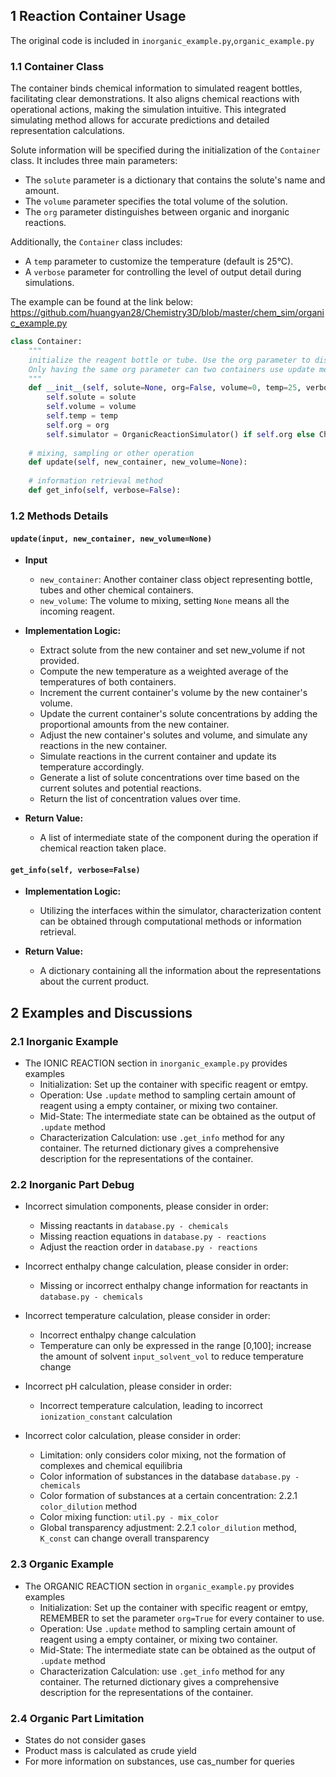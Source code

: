 ## 1 Reaction Container Usage

The original code is included in `inorganic_example.py`,`organic_example.py`

### 1.1 Container Class

The container binds chemical information to simulated reagent bottles, facilitating clear demonstrations. It also aligns chemical reactions with operational actions, making the simulation intuitive. 
This integrated simulating method allows for accurate predictions and detailed representation calculations.

Solute information will be specified during the initialization of the `Container` class. It includes three main parameters:
- The `solute` parameter is a dictionary that contains the solute's name and amount.
- The `volume` parameter specifies the total volume of the solution.
- The `org` parameter distinguishes between organic and inorganic reactions.

Additionally, the `Container` class includes:
- A `temp` parameter to customize the temperature (default is 25°C).
- A `verbose` parameter for controlling the level of output detail during simulations.

The example can be found at the link below:
https://github.com/huangyan28/Chemistry3D/blob/master/chem_sim/organic_example.py

```python
class Container:
    """
    initialize the reagent bottle or tube. Use the org parameter to distinguish organic and inorganic reaction.
    Only having the same org parameter can two containers use update method with each other.
    """
    def __init__(self, solute=None, org=False, volume=0, temp=25, verbose=False):
        self.solute = solute
        self.volume = volume
        self.temp = temp
        self.org = org
        self.simulator = OrganicReactionSimulator() if self.org else ChemicalReactionSimulator()
    
    # mixing, sampling or other operation
    def update(self, new_container, new_volume=None):
    
    # information retrieval method
    def get_info(self, verbose=False):
```

### 1.2 Methods Details
#### `update(input, new_container, new_volume=None)`
-   **Input**
    - `new_container`: Another container class object representing bottle, tubes and other chemical containers.
    - `new_volume`: The volume to mixing, setting `None` means all the incoming reagent.

- **Implementation Logic:**
  - Extract solute from the new container and set new_volume if not provided.
  - Compute the new temperature as a weighted average of the temperatures of both containers.
  - Increment the current container's volume by the new container's volume.
  - Update the current container's solute concentrations by adding the proportional amounts from the new container.
  - Adjust the new container's solutes and volume, and simulate any reactions in the new container.
  - Simulate reactions in the current container and update its temperature accordingly.
  - Generate a list of solute concentrations over time based on the current solutes and potential reactions.
  - Return the list of concentration values over time.

-   **Return Value:**
    - A list of intermediate state of the component during the operation if chemical reaction taken place.

#### `get_info(self, verbose=False)`
-   **Implementation Logic:**
    - Utilizing the interfaces within the simulator, characterization content can be obtained through computational methods or information retrieval.

-   **Return Value:**
    - A dictionary containing all the information about the representations about the current product.

## 2 Examples and Discussions

### 2.1 Inorganic Example

- The IONIC REACTION section in `inorganic_example.py` provides examples
  - Initialization: Set up the container with specific reagent or emtpy.
  - Operation: Use `.update` method to sampling certain amount of reagent using a empty container, or mixing two container.
  - Mid-State: The intermediate state can be obtained as the output of `.update` method
  - Characterization Calculation: use `.get_info` method for any container. The returned dictionary gives a comprehensive description for the representations of the container.

### 2.2 Inorganic Part Debug
- Incorrect simulation components, please consider in order:
  - Missing reactants in `database.py - chemicals`
  - Missing reaction equations in `database.py - reactions`
  - Adjust the reaction order in `database.py - reactions`

- Incorrect enthalpy change calculation, please consider in order:
  - Missing or incorrect enthalpy change information for reactants in `database.py - chemicals`

- Incorrect temperature calculation, please consider in order:
  - Incorrect enthalpy change calculation
  - Temperature can only be expressed in the range [0,100]; increase the amount of solvent `input_solvent_vol` to reduce temperature change

- Incorrect pH calculation, please consider in order:
  - Incorrect temperature calculation, leading to incorrect `ionization_constant` calculation

- Incorrect color calculation, please consider in order:
  - Limitation: only considers color mixing, not the formation of complexes and chemical equilibria
  - Color information of substances in the database `database.py - chemicals`
  - Color formation of substances at a certain concentration: 2.2.1 `color_dilution` method
  - Color mixing function: `util.py - mix_color`
  - Global transparency adjustment: 2.2.1 `color_dilution` method, `K_const` can change overall transparency


### 2.3 Organic Example
- The ORGANIC REACTION section in `organic_example.py` provides examples
  - Initialization: Set up the container with specific reagent or emtpy, REMEMBER to set the parameter `org=True` for every container to use.
  - Operation: Use `.update` method to sampling certain amount of reagent using a empty container, or mixing two container.
  - Mid-State: The intermediate state can be obtained as the output of `.update` method
  - Characterization Calculation: use `.get_info` method for any container. The returned dictionary gives a comprehensive description for the representations of the container.

### 2.4 Organic Part Limitation

- States do not consider gases
- Product mass is calculated as crude yield
- For more information on substances, use cas_number for queries
